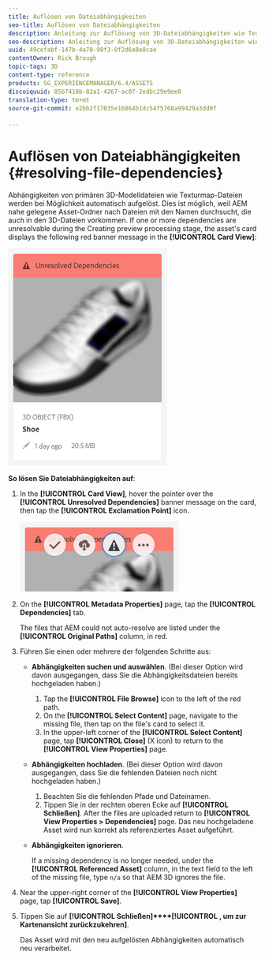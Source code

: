 ```yaml
---
title: Auflösen von Dateiabhängigkeiten
seo-title: Auflösen von Dateiabhängigkeiten
description: Anleitung zur Auflösung von 3D-Dateiabhängigkeiten wie Texturmap-Dateien bei fehlgeschlagener automatischer Auflösung.
seo-description: Anleitung zur Auflösung von 3D-Dateiabhängigkeiten wie Texturmap-Dateien bei fehlgeschlagener automatischer Auflösung.
uuid: 49cefabf-147b-4a78-90f3-0f2d6a8e8cae
contentOwner: Rick Brough
topic-tags: 3D
content-type: reference
products: SG_EXPERIENCEMANAGER/6.4/ASSETS
discoiquuid: 05b7410b-82a1-4267-ac07-2edbc29e9ee8
translation-type: tm+mt
source-git-commit: e2bb2f17035e16864b1dc54f5768a99429a3dd9f

---
```



# Auflösen von Dateiabhängigkeiten {#resolving-file-dependencies}

Abhängigkeiten von primären 3D-Modelldateien wie Texturmap-Dateien werden bei Möglichkeit automatisch aufgelöst. Dies ist möglich, weil AEM nahe gelegene Asset-Ordner nach Dateien mit den Namen durchsucht, die auch in den 3D-Dateien vorkommen. If one or more dependencies are unresolvable during the Creating preview processing stage, the asset&#39;s card displays the following red banner message in the **[!UICONTROL Card View]**:

![chlimage_1-124](assets/chlimage_1-124.png)

**So lösen Sie Dateiabhängigkeiten auf**:

1. In the **[!UICONTROL Card View]**, hover the pointer over the **[!UICONTROL Unresolved Dependencies]** banner message on the card, then tap the **[!UICONTROL Exclamation Point]** icon.

   ![chlimage_1-125](assets/chlimage_1-125.png)

1. On the **[!UICONTROL Metadata Properties]** page, tap the **[!UICONTROL Dependencies]** tab.

   The files that AEM could not auto-resolve are listed under the **[!UICONTROL Original Paths]** column, in red.

1. Führen Sie einen oder mehrere der folgenden Schritte aus:

   * **Abhängigkeiten suchen und auswählen**. (Bei dieser Option wird davon ausgegangen, dass Sie die Abhängigkeitsdateien bereits hochgeladen haben.)

      1. Tap the **[!UICONTROL File Browse]** icon to the left of the red path.
      1. On the **[!UICONTROL Select Content]** page, navigate to the missing file, then tap on the file&#39;s card to select it.
      1. In the upper-left corner of the **[!UICONTROL Select Content]** page, tap **[!UICONTROL Close]** (X icon) to return to the **[!UICONTROL View Properties]** page.
   * **Abhängigkeiten hochladen**. (Bei dieser Option wird davon ausgegangen, dass Sie die fehlenden Dateien noch nicht hochgeladen haben.)

      1. Beachten Sie die fehlenden Pfade und Dateinamen.
      1. Tippen Sie in der rechten oberen Ecke auf **[!UICONTROL Schließen]**.
   After the files are uploaded return to **[!UICONTROL View Properties > Dependencies]** page. Das neu hochgeladene Asset wird nun korrekt als referenziertes Asset aufgeführt.

   * **Abhängigkeiten ignorieren**.

      If a missing dependency is no longer needed, under the **[!UICONTROL Referenced Asset]** column, in the text field to the left of the missing file, type `n/a` so that AEM 3D ignores the file.



1. Near the upper-right corner of the **[!UICONTROL View Properties]** page, tap **[!UICONTROL Save]**.
1. Tippen Sie auf **[!UICONTROL Schließen]****[!UICONTROL , um zur Kartenansicht zurückzukehren]**.

   Das Asset wird mit den neu aufgelösten Abhängigkeiten automatisch neu verarbeitet.

